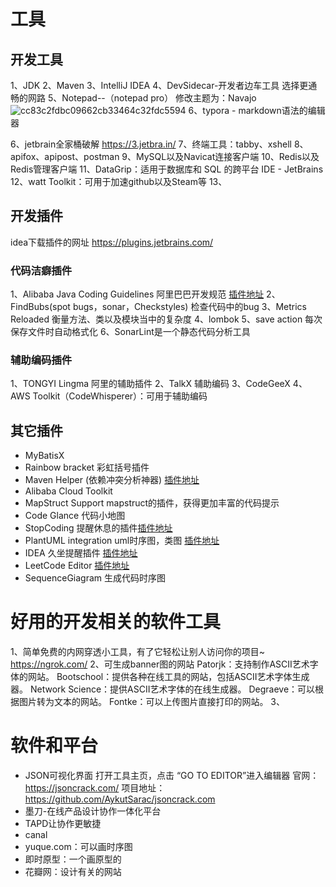 # 工具

## 开发工具
1、JDK
2、Maven
3、IntelliJ IDEA
4、DevSidecar-开发者边车工具
选择更通畅的网路
5、Notepad--（notepad pro）
修改主题为：Navajo
![cc83c2fdbc09662cb33464c32fdc5594](https://github.com/user-attachments/assets/7342a720-b35e-4a6c-a1e5-24bedd56050f)
6、typora - markdown语法的编辑器

6、jetbrain全家桶破解 
https://3.jetbra.in/
7、终端工具：tabby、xshell
8、apifox、apipost、postman
9、MySQL以及Navicat连接客户端
10、Redis以及Redis管理客户端
11、DataGrip：适用于数据库和 SQL 的跨平台 IDE - JetBrains
12、watt Toolkit：可用于加速github以及Steam等
13、

## 开发插件
idea下载插件的网址
https://plugins.jetbrains.com/
### 代码洁癖插件
1、Alibaba Java Coding Guidelines    阿里巴巴开发规范
[插件地址](https://github.com/alibaba/p3c)
2、FindBubs(spot bugs，sonar，Checkstyles)  检查代码中的bug
3、Metrics Reloaded  衡量方法、类以及模块当中的复杂度
4、lombok
5、save action  每次保存文件时自动格式化
6、SonarLint是一个静态代码分析工具
### 辅助编码插件
1、TONGYI Lingma 阿里的辅助插件
2、TalkX 辅助编码
3、CodeGeeX
4、AWS Toolkit（CodeWhisperer）：可用于辅助编码

## 其它插件
* MyBatisX
* Rainbow bracket 彩虹括号插件
* Maven Helper (依赖冲突分析神器)
[插件地址](https://plugins.jetbrains.com/plugin/7179-maven-helper/versions)
* Alibaba Cloud Toolkit
* MapStruct Support
mapstruct的插件，获得更加丰富的代码提示
* Code Glance 代码小地图
* StopCoding
提醒休息的插件[插件地址](https://github.com/jogeen/StopCoding/releases/tag/20210104-V1.0)
* PlantUML integration    uml时序图，类图
[插件地址](https://plugins.jetbrains.com/plugin/15524-plantuml-parser)
* IDEA 久坐提醒插件
[插件地址](https://github.com/s-unscrupulous/idea_seat)
* LeetCode Editor
[插件地址](https://github.com/shuzijun/leetcode-editor)
* SequenceGiagram 生成代码时序图


# 好用的开发相关的软件工具
1、简单免费的内网穿透小工具，有了它轻松让别人访问你的项目~
https://ngrok.com/
2、可生成banner图的网站
Patorjk：支持制作ASCII艺术字体的网站。
Bootschool：提供各种在线工具的网站，包括ASCII艺术字体生成器。
Network Science：提供ASCII艺术字体的在线生成器。
Degraeve：可以根据图片转为文本的网站。
Fontke：可以上传图片直接打印的网站。
3、



# 软件和平台

* JSON可视化界面
打开工具主页，点击 “GO TO EDITOR”进入编辑器
官网：https://jsoncrack.com/
项目地址：https://github.com/AykutSarac/jsoncrack.com
* 墨刀-在线产品设计协作一体化平台
* TAPD让协作更敏捷
* canal
* yuque.com：可以画时序图
* 即时原型：一个画原型的
* 花瓣网：设计有关的网站